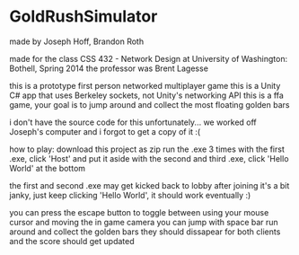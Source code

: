 # GoldRushSimulator

made by Joseph Hoff, Brandon Roth

made for the class CSS 432 - Network Design at University of Washington: Bothell, Spring 2014
the professor was Brent Lagesse

this is a prototype first person networked multiplayer game
this is a Unity C# app that uses Berkeley sockets, not Unity's networking API
this is a ffa game, your goal is to jump around and collect the most floating golden bars

i don't have the source code for this unfortunately...
we worked off Joseph's computer and i forgot to get a copy of it :(

how to play: 
download this project as zip
run the .exe 3 times
with the first .exe, click 'Host' and put it aside
with the second and third .exe, click 'Hello World' at the bottom

the first and second .exe may get kicked back to lobby after joining
it's a bit janky, just keep clicking 'Hello World', it should work eventually :)

you can press the escape button to toggle between using your mouse cursor and moving the in game camera
you can jump with space bar
run around and collect the golden bars
they should dissapear for both clients and the score should get updated

